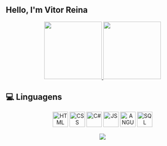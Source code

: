 ## Hello, I'm Vitor Reina

<div align="center">
  <a href="https://github.com/vitor-007">
    <img height="150em" src="https://github-readme-stats.vercel.app/api?username=vitor-007&count_private=true&include_all_commits=true&show_icons=true&theme=dark&hide_border=false&show_owner=true"/>
    <img height="150em" src="https://github-readme-stats.vercel.app/api/top-langs/?username=vitor-007&theme=dark&hide_border=false&&layout=compact"/>
  </a>
</div>

## 💻 Linguagens
<div align="center" valign="top">
<img align="center" alt="HTML" src="https://cdn.jsdelivr.net/gh/devicons/devicon/icons/html5/html5-original.svg" width="40" height="40"/> 
<img align="center" alt="CSS" src="https://cdn.jsdelivr.net/gh/devicons/devicon/icons/css3/css3-original.svg" width="40" height="40"/>
<img align="center" alt="C#" src="https://cdn.jsdelivr.net/gh/devicons/devicon/icons/csharp/csharp-original.svg" width="40" height="40"/> 
<img align="center" alt="JS" src="https://cdn.jsdelivr.net/gh/devicons/devicon/icons/javascript/javascript-original.svg" width="40" height="40"/>
<img align="center" alt="ANGULAR" height="40" width="40" src="https://cdn.jsdelivr.net/gh/devicons/devicon/icons/angularjs/angularjs-original.svg">
<img align="center" alt="SQL" src="https://cdn.jsdelivr.net/gh/devicons/devicon/icons/microsoftsqlserver/microsoftsqlserver-plain-wordmark.svg" width="40" height="40"/>
</div><br>

<div align="center">
  <a href="https://mail.google.com/mail/u/1/#inbox?compose=GTvVlcSGKnXCrvQLQcwxhSNsZppJMxzbLWQsLcgckbpbXcMJZHhvSbzrPgqhkrcVcbMrjZQnMxchQ"><img src="https://img.shields.io/badge/-Gmail-%23333?style=for-the-badge&logo=gmail&logoColor=white" target="_blank"></a>
</div>
